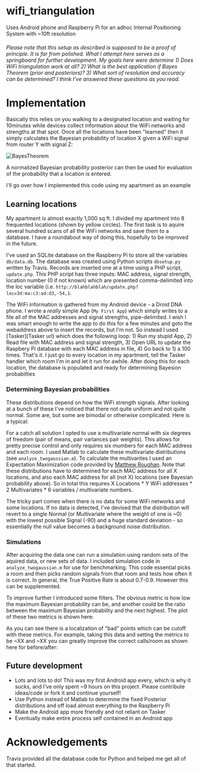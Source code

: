 wifi_triangulation
==================

Uses Android phone and Raspberry Pi for an adhoc Internal Positioning System with ~10ft resolution

###### Please note that this setup as described is supposed to be a proof of principle. It is far from polished. What I attempt here serves as a springboard for further development. My goals here were determine 1) Does WiFi triangulation work at all? 2) What is the best application if Bayes Theorem (prior and posteriors)? 3) What sort of resolution and accuracy can be determined? I think I've answered these questions as you read. 




# Implementation

Basically this relies on you walking to a designated location and waiting for 10minutes while devices collect information about the WiFi networks and strengths at that spot. Once all the locations have been "learned" then it simply calculates the Bayesian probability of location X given a WiFi signal from router Y with signal Z:

  ![BayesTheorem](https://rpiai.files.wordpress.com/2014/08/bayes_theorem.png)

A normalized Bayesian probability posterior can then be used for evaluation of the probability that a location is entered.

I'll go over how I implemented this code using my apartment as an example

## Learning locations

My apartment is almost exactly 1,000 sq ft. I divided my apartment into 8 frequented locations (shown by yellow circles). The first task is to aquire several hundred scans of all the WiFi networks and save them to a database. I have a roundabout way of doing this, hopefully to be improved in the future.  

I've used an SQLite database on the Raspberry Pi to store all the variables ```db/data.db```. The database was created using Python scripts ```dbsetup.py``` written by Travis. Records are inserted one at a time using a PHP script, ```update.php```. This PHP script has three inputs: MAC address, signal strength, location number (0 if not known) which are presented comma-delimited into the loc variable (i.e. ```http://blahblahblah/update.php?loc=3d:ma:c3:ad:d3,-54,1```.

The WiFi information is gathered from my Android device - a Droid DNA phone. I wrote a *really* simple App (```My First App```) which simply writes to a file all of the MAC addresses and signal strengths, pipe-delimited. I wish I was smart enough to write the app to do this for a few minutes and goto the webaddress above to insert the records, but I'm not. So instead I used [Tasker](Tasker url) which does the following loop: 1) Run my stupid App, 2) Read file with MAC address and signal strength, 3) Open URL to update the Raspbery Pi database with each MAC address in file, 4) Go back to 1) a 100 times. That's it. I just go to every location in my apartment, tell the Tasker handler which room I'm in and let it run for awhile. After doing this for each location, the database is populated and ready for determining Bayesion probabilties

### Determining Bayesian probabilities

These distributions depend on how the WiFi strength signals. After looking at a bunch of these I've noticed that there not quite uniform and not quite normal. Some are, but some are bimodal or otherwise complicated. Here is a typical:

For a catch all solution I opted to use a multivariate normal with six degrees of freedom (pair of means, pair variances pair weights). This allows for pretty precise control and only requires six mumbers for each MAC address and each room. I used Matlab to calculate these multivariate distributions (see ```analyze_twogaussian.m```). To calculate the multivarites I used an Expectation Maximization code provided by [Matthew Roughan](http://www.mathworks.com/matlabcentral/fileexchange/24867-gaussian-mixture-model-m). Note that these distributions have to determined for each MAC address for all X locations, and also each MAC address for all (not X) locations (see Bayesian probability above). So in total this requires X Locations * Y WiFi addresses * 2 Multivariates * 6 variables / multivariate numbers.

The tricky part comes when there is no data for some WiFi networks and some locations. If no data is detected, I've devised that the distribution will revert to a single Normal (or Multivariate where the weight of one is ~0) with the lowest possible Signal (-90) and a huge standard deviation - so essentially the null value becomes a background noise distribution.

### Simulations

After acquiring the data one can run a simulation using random sets of the aquired data, or new sets of data. I included simulation code in ```analyze_twogaussian.m``` for use for benchmarking. This code essential picks a room and then picks random signals from that room and tests how often it is correct. In general, the True Positive Rate is about 0.7-0.9.  However this can be supplemented.

To improve further I introduced some filters. The obvious metric is how low the maximum Bayesian probability can be, and another could be the ratio between the maximum Bayesian probability and the next highest. The plot of these two metrics is shown here:

As you can see there is a localization of "bad" points which can be cutoff with these metrics. For example, taking this data and setting the metrics to be ~XX and ~XX you can greatly improve the correct calls/room as shown here for before/after:

## Future development

- Lots and lots to do! This was my first Android app every, which is why it sucks, and I've only spent ~9 hours on this project. Please contribute ideas/code or fork it and continue yourself!
- Use Python instead of Matlab to determine the fixed Posterior distributions and off load almost everything to the Raspberry Pi
- Make the Android app more friendly and not reliant on Tasker
- Eventually make entire process self contained in an Android app

# Acknowledgements

Travis provided all the database code for Python and helped me get all of that started.
